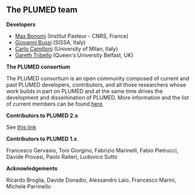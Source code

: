 The PLUMED team
-----------------------------

__Developers__

* [Max Bonomi](https://research.pasteur.fr/en/member/massimiliano-bonomi/) (Institut Pasteur - CNRS, France) 
* [Giovanni Bussi](http://people.sissa.it/%7Ebussi) (SISSA, Italy)
* [Carlo Camilloni](http://sites.unimi.it/camilloni) (University of Milan, Italy)
* [Gareth Tribello](http://titus.phy.qub.ac.uk/members/gareth/) (Queen's University Belfast, UK)

__The PLUMED consortium__

The PLUMED consortium is an open community composed of current and past PLUMED developers, contributors, and all those researchers whose work builds in part on PLUMED and at the same time drives the development and dissemination of PLUMED.
More information and the list of current members can be found [here](https://plumed.github.io/plumed-nest-site/Members.html).

__Contributors to PLUMED 2.x__

See [this link](https://github.com/plumed/plumed2/graphs/contributors)

__Contributors to PLUMED 1.x__

Francesco Gervasio, Toni Giorgino, Fabrizio Marinelli, Fabio Pietrucci, Davide Provasi, Paolo Raiteri, Ludovico Sutto

__Acknowledgements__

Ricardo Broglia, Davide Donadio, Alessandro Laio, Francesco Marini, Michele Parrinello
